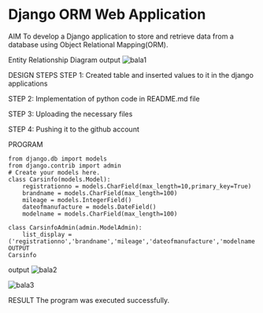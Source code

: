 # Django ORM Web Application

AIM
To develop a Django application to store and retrieve data from a database using Object Relational Mapping(ORM).

Entity Relationship Diagram
output
![bala1](https://user-images.githubusercontent.com/118807740/215250421-e02f1eb1-ab44-45fc-be6f-ee5557c128e9.png)

DESIGN STEPS
STEP 1:
Created table and inserted values to it in the django applications

STEP 2:
Implementation of python code in README.md file

STEP 3:
Uploading the necessary files

STEP 4:
Pushing it to the github account

PROGRAM
```
from django.db import models
from django.contrib import admin
# Create your models here.
class Carsinfo(models.Model):
    registrationno = models.CharField(max_length=10,primary_key=True)
    brandname = models.CharField(max_length=100)
    mileage = models.IntegerField()
    dateofmanufacture = models.DateField()
    modelname = models.CharField(max_length=100)

class CarsinfoAdmin(admin.ModelAdmin):
    list_display = ('registrationno','brandname','mileage','dateofmanufacture','modelname')
OUTPUT
Carsinfo
```
output
![bala2](https://user-images.githubusercontent.com/118807740/215270001-5edcb912-dcde-43ce-b92b-0e8d4b93c5f1.png)

![bala3](https://user-images.githubusercontent.com/118807740/215250525-d7051990-b7c9-4a07-822d-209b8d25fc60.png)

RESULT
The program was executed successfully.
